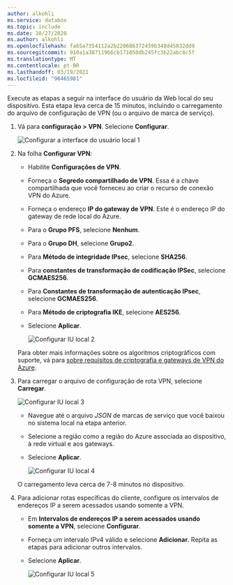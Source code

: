 ```yaml
---
author: alkohli
ms.service: databox
ms.topic: include
ms.date: 10/27/2020
ms.author: alkohli
ms.openlocfilehash: fa65a7354112a2b220686372459b348d45832dd9
ms.sourcegitcommit: 910a1a38711966cb171050db245fc3b22abc8c5f
ms.translationtype: MT
ms.contentlocale: pt-BR
ms.lasthandoff: 03/19/2021
ms.locfileid: "96465981"
---
```

Execute as etapas a seguir na interface do usuário da Web local do seu dispositivo. Esta etapa leva cerca de 15 minutos, incluindo o carregamento do arquivo de configuração de VPN (ou o arquivo de marca de serviço). 

1. Vá para **configuração > VPN**. Selecione **Configurar**.

    ![Configurar a interface do usuário local 1](../articles/databox-online/media/azure-stack-edge-pro-r-configure-vpn-powershell/configure-vpn-local-ui-1.png)

2. Na folha **Configurar VPN**:

    - Habilite **Configurações de VPN**.
    - Forneça o **Segredo compartilhado de VPN**. Essa é a chave compartilhada que você forneceu ao criar o recurso de conexão VPN do Azure.
    - Forneça o endereço **IP do gateway de VPN**. Este é o endereço IP do gateway de rede local do Azure.
    - Para o **Grupo PFS**, selecione **Nenhum**. 
    - Para o **Grupo DH**, selecione **Grupo2**.
    - Para **Método de integridade IPsec**, selecione **SHA256**.
    - Para **constantes de transformação de codificação IPSec**, selecione **GCMAES256**.
    - Para **Constantes de transformação de autenticação IPsec**, selecione **GCMAES256**.
    - Para **Método de criptografia IKE**, selecione **AES256**.
    - Selecione **Aplicar**.

        ![Configurar IU local 2](../articles/databox-online/media/azure-stack-edge-pro-r-configure-vpn-powershell/configure-vpn-local-ui-2.png)

    Para obter mais informações sobre os algoritmos criptográficos com suporte, vá para [sobre requisitos de criptografia e gateways de VPN do Azure](../articles/vpn-gateway/vpn-gateway-about-compliance-crypto.md#ipsecike-policy-faq). 

3. Para carregar o arquivo de configuração de rota VPN, selecione **Carregar**. 

    ![Configurar IU local 3](../articles/databox-online/media/azure-stack-edge-pro-r-configure-vpn-powershell/configure-vpn-local-ui-3.png)

    - Navegue até o arquivo *JSON* de marcas de serviço que você baixou no sistema local na etapa anterior.
    - Selecione a região como a região do Azure associada ao dispositivo, à rede virtual e aos gateways.
    - Selecione **Aplicar**.

        ![Configurar IU local 4](../articles/databox-online/media/azure-stack-edge-pro-r-configure-vpn-powershell/configure-vpn-local-ui-4.png)
    
    O carregamento leva cerca de 7-8 minutos no dispositivo.

4. Para adicionar rotas específicas do cliente, configure os intervalos de endereços IP a serem acessados usando somente a VPN. 

    - Em **Intervalos de endereços IP a serem acessados usando somente a VPN**, selecione **Configurar**.
    - Forneça um intervalo IPv4 válido e selecione **Adicionar**. Repita as etapas para adicionar outros intervalos.
    - Selecione **Aplicar**.

        ![Configurar IU local 5](../articles/databox-online/media/azure-stack-edge-pro-r-configure-vpn-powershell/configure-vpn-local-ui-5.png)

